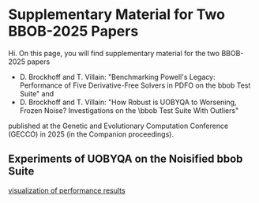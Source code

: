 # Supplementary Material for Two BBOB-2025 Papers

Hi. On this page, you will find supplementary material for the two BBOB-2025 papers

* D. Brockhoff and T. Villain: "Benchmarking Powell's Legacy: Performance of Five Derivative-Free Solvers in PDFO on the bbob Test Suite" and
* D. Brockhoff and T. Villain: "How Robust is UOBYQA to Worsening, Frozen Noise? Investigations on the \bbob Test Suite With Outliers"

published at the Genetic and Evolutionary Computation Conference (GECCO) in 2025 (in the Companion proceedings).



<!--## Experiments with All pdfo Solvers on the bbob Suite

[visualization of performance results]()
-->


## Experiments of UOBYQA on the Noisified bbob Suite

[visualization of performance results](./postprocesseddata/uobyqa-noisified/index.html)
